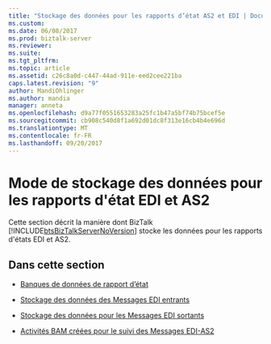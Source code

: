 ```yaml
---
title: "Stockage des données pour les rapports d’état AS2 et EDI | Documents Microsoft"
ms.custom: 
ms.date: 06/08/2017
ms.prod: biztalk-server
ms.reviewer: 
ms.suite: 
ms.tgt_pltfrm: 
ms.topic: article
ms.assetid: c26c8a0d-c447-44ad-911e-eed2cee221ba
caps.latest.revision: "9"
author: MandiOhlinger
ms.author: mandia
manager: anneta
ms.openlocfilehash: d9a77f0551653283a25fc1b47a5bf74b75bcef5e
ms.sourcegitcommit: cb908c540d8f1a692d01dc8f313e16cb4b4e696d
ms.translationtype: MT
ms.contentlocale: fr-FR
ms.lasthandoff: 09/20/2017
---
```

# <a name="how-data-is-stored-for-edi-and-as2-status-reports"></a>Mode de stockage des données pour les rapports d'état EDI et AS2
Cette section décrit la manière dont BizTalk [!INCLUDE[btsBizTalkServerNoVersion](../includes/btsbiztalkservernoversion-md.md)] stocke les données pour les rapports d'états EDI et AS2.  
  
## <a name="in-this-section"></a>Dans cette section  
  
-   [Banques de données de rapport d’état](../core/status-report-data-stores.md)  
  
-   [Stockage des données des Messages EDI entrants](../core/how-data-is-stored-for-inbound-edi-messages.md)  
  
-   [Stockage des données pour les Messages EDI sortants](../core/how-data-is-stored-for-outbound-edi-messages.md)  
  
-   [Activités BAM créées pour le suivi des Messages EDI-AS2](../core/bam-activities-created-to-track-edi-as2-messages.md)